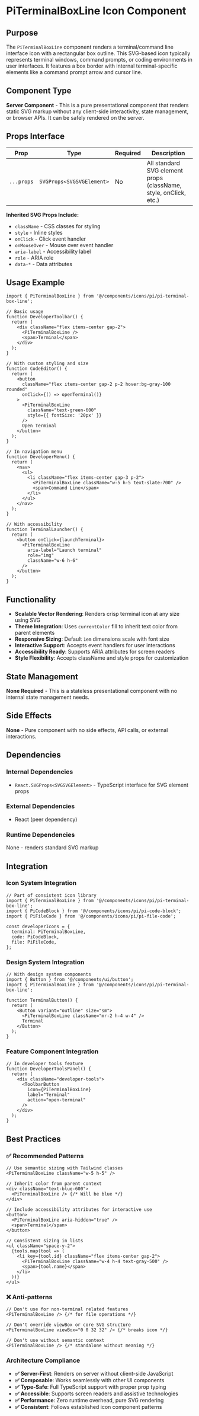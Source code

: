 # PiTerminalBoxLine Icon Component

## Purpose

The `PiTerminalBoxLine` component renders a terminal/command line interface icon with a rectangular box outline. This SVG-based icon typically represents terminal windows, command prompts, or coding environments in user interfaces. It features a box border with internal terminal-specific elements like a command prompt arrow and cursor line.

## Component Type

**Server Component** - This is a pure presentational component that renders static SVG markup without any client-side interactivity, state management, or browser APIs. It can be safely rendered on the server.

## Props Interface

| Prop | Type | Required | Description |
|------|------|----------|-------------|
| `...props` | `SVGProps<SVGSVGElement>` | No | All standard SVG element props (className, style, onClick, etc.) |

**Inherited SVG Props Include:**
- `className` - CSS classes for styling
- `style` - Inline styles
- `onClick` - Click event handler
- `onMouseOver` - Mouse over event handler
- `aria-label` - Accessibility label
- `role` - ARIA role
- `data-*` - Data attributes

## Usage Example

```tsx
import { PiTerminalBoxLine } from '@/components/icons/pi/pi-terminal-box-line';

// Basic usage
function DeveloperToolbar() {
  return (
    <div className="flex items-center gap-2">
      <PiTerminalBoxLine />
      <span>Terminal</span>
    </div>
  );
}

// With custom styling and size
function CodeEditor() {
  return (
    <button 
      className="flex items-center gap-2 p-2 hover:bg-gray-100 rounded"
      onClick={() => openTerminal()}
    >
      <PiTerminalBoxLine 
        className="text-green-600" 
        style={{ fontSize: '20px' }}
      />
      Open Terminal
    </button>
  );
}

// In navigation menu
function DeveloperMenu() {
  return (
    <nav>
      <ul>
        <li className="flex items-center gap-3 p-2">
          <PiTerminalBoxLine className="w-5 h-5 text-slate-700" />
          <span>Command Line</span>
        </li>
      </ul>
    </nav>
  );
}

// With accessibility
function TerminalLauncher() {
  return (
    <button onClick={launchTerminal}>
      <PiTerminalBoxLine 
        aria-label="Launch terminal"
        role="img"
        className="w-6 h-6"
      />
    </button>
  );
}
```

## Functionality

- **Scalable Vector Rendering**: Renders crisp terminal icon at any size using SVG
- **Theme Integration**: Uses `currentColor` fill to inherit text color from parent elements
- **Responsive Sizing**: Default `1em` dimensions scale with font size
- **Interactive Support**: Accepts event handlers for user interactions
- **Accessibility Ready**: Supports ARIA attributes for screen readers
- **Style Flexibility**: Accepts className and style props for customization

## State Management

**None Required** - This is a stateless presentational component with no internal state management needs.

## Side Effects

**None** - Pure component with no side effects, API calls, or external interactions.

## Dependencies

### Internal Dependencies
- `React.SVGProps<SVGSVGElement>` - TypeScript interface for SVG element props

### External Dependencies
- React (peer dependency)

### Runtime Dependencies
None - renders standard SVG markup

## Integration

### Icon System Integration
```tsx
// Part of consistent icon library
import { PiTerminalBoxLine } from '@/components/icons/pi/pi-terminal-box-line';
import { PiCodeBlock } from '@/components/icons/pi/pi-code-block';
import { PiFileCode } from '@/components/icons/pi/pi-file-code';

const developerIcons = {
  terminal: PiTerminalBoxLine,
  code: PiCodeBlock,
  file: PiFileCode,
};
```

### Design System Integration
```tsx
// With design system components
import { Button } from '@/components/ui/button';
import { PiTerminalBoxLine } from '@/components/icons/pi/pi-terminal-box-line';

function TerminalButton() {
  return (
    <Button variant="outline" size="sm">
      <PiTerminalBoxLine className="mr-2 h-4 w-4" />
      Terminal
    </Button>
  );
}
```

### Feature Component Integration
```tsx
// In developer tools feature
function DeveloperToolsPanel() {
  return (
    <div className="developer-tools">
      <ToolbarButton 
        icon={PiTerminalBoxLine}
        label="Terminal"
        action="open-terminal"
      />
    </div>
  );
}
```

## Best Practices

### ✅ Recommended Patterns

```tsx
// Use semantic sizing with Tailwind classes
<PiTerminalBoxLine className="w-5 h-5" />

// Inherit color from parent context
<div className="text-blue-600">
  <PiTerminalBoxLine /> {/* Will be blue */}
</div>

// Include accessibility attributes for interactive use
<button>
  <PiTerminalBoxLine aria-hidden="true" />
  <span>Terminal</span>
</button>

// Consistent sizing in lists
<ul className="space-y-2">
  {tools.map(tool => (
    <li key={tool.id} className="flex items-center gap-2">
      <PiTerminalBoxLine className="w-4 h-4 text-gray-500" />
      <span>{tool.name}</span>
    </li>
  ))}
</ul>
```

### ❌ Anti-patterns

```tsx
// Don't use for non-terminal related features
<PiTerminalBoxLine /> {/* for file operations */}

// Don't override viewBox or core SVG structure
<PiTerminalBoxLine viewBox="0 0 32 32" /> {/* breaks icon */}

// Don't use without semantic context
<PiTerminalBoxLine /> {/* standalone without meaning */}
```

### Architecture Compliance

- **✅ Server-First**: Renders on server without client-side JavaScript
- **✅ Composable**: Works seamlessly with other UI components
- **✅ Type-Safe**: Full TypeScript support with proper prop typing
- **✅ Accessible**: Supports screen readers and assistive technologies
- **✅ Performance**: Zero runtime overhead, pure SVG rendering
- **✅ Consistent**: Follows established icon component patterns